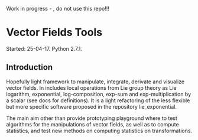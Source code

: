 Work in progress - , do not use this repo!!!

# Vector Fields Tools

Started: 25-04-17.
Python 2.7.1.
 

## Introduction

Hopefully light framework to manipulate, integrate, derivate and visualize vector fields.
In includes local operations from Lie group theory as Lie logarithm, exponential, log-composition, exp-sum and exp-multiplication by a scalar (see docs for definitions).
It is a light refactoring of the less flexible but more specific software proposed in the repository lie_exponential.

The main aim other than provide prototyping playground where to test algorithms for the manipulations of vector fields, as well as to compute statistics, and test new methods on computing statistics on transformations.

